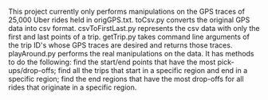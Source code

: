 This project currently only performs manipulations on the GPS traces of 25,000 Uber rides held in origGPS.txt.  toCsv.py converts the original GPS data into csv format.  csvToFirstLast.py represents the csv data with only the first and last points of a trip. getTrip.py takes command line arguments of the trip ID's whose GPS traces are desired and returns those traces.
playAround.py performs the real manipulations on the data.  It has methods to do the following: find the start/end points that have the most pick-ups/drop-offs; find all the trips that start in a specific region and end in a specific region; find the end regions that have the most drop-offs for all rides that originate in a specific region.